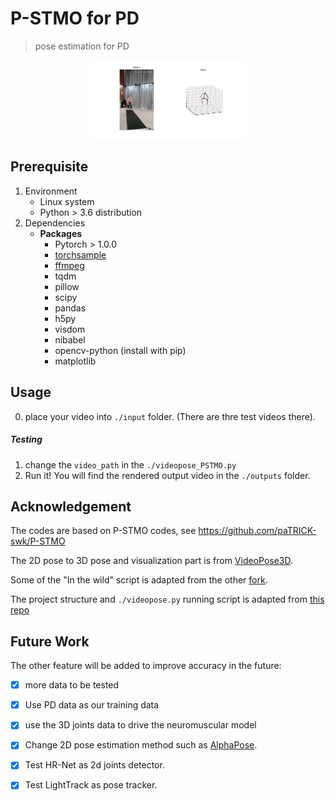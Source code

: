 # P-STMO for PD

> pose estimation for PD

<p align="center"><img src="asset/H013_GA_02.gif" width="50%" alt="" /></p>

## Prerequisite

1. Environment
   - Linux system
   - Python > 3.6 distribution
2. Dependencies
   - **Packages**
      - Pytorch > 1.0.0
      - [torchsample](https://github.com/MVIG-SJTU/AlphaPose/issues/71#issuecomment-398616495)
      - [ffmpeg](https://ffmpeg.org/download.html)
      - tqdm
      - pillow
      - scipy
      - pandas
      - h5py
      - visdom
      - nibabel
      - opencv-python (install with pip)
      - matplotlib
  
## Usage

0. place your video into `./input` folder. (There are thre test videos there).

##### Testing

1. change the `video_path` in the `./videopose_PSTMO.py`
2. Run it! You will find the rendered output video in the `./outputs` folder.


## Acknowledgement
The codes are based on P-STMO codes, see https://github.com/paTRICK-swk/P-STMO

The 2D pose to 3D pose and visualization part is from [VideoPose3D](https://github.com/facebookresearch/VideoPose3D).

Some of the "In the wild" script is adapted from the other [fork](https://github.com/tobiascz/VideoPose3D).

The project structure and `./videopose.py` running script is adapted from [this repo](https://github.com/lxy5513/videopose)


## Future Work

The other feature will be added to improve accuracy in the future:

- [x] more data to be tested
- [x] Use PD data as our training data
- [x] use the 3D joints data to drive the neuromuscular model
- [x] Change 2D pose estimation method such as [AlphaPose](https://github.com/MVIG-SJTU/AlphaPose).
- [x] Test HR-Net as 2d joints detector.
- [x] Test LightTrack as pose tracker.

